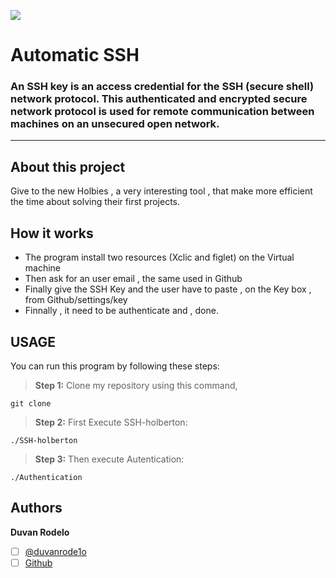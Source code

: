 ![](https://www.holbertonschool.com/holberton-logo.png)

# Automatic SSH 
<h3>An SSH key is an access credential for the SSH (secure shell) network protocol. This authenticated and encrypted secure network protocol is used for remote communication between machines on an unsecured open network.</h3>

****
## About this project
Give to the new Holbies , a very interesting tool , that make more efficient the time about solving their first projects.
## How it works
 - The program install two resources (Xclic and figlet) on the Virtual machine
 - Then ask for an user email , the same used in Github
 - Finally give the SSH Key and the user have to paste , on the Key box , from Github/settings/key
 - Finnally , it need to be authenticate and , done.
## USAGE
You can run this program by following these steps:
> **Step 1:** Clone my repository using this command, 
````
git clone
````
> **Step 2:** First Execute SSH-holberton:
````
./SSH-holberton
````
> **Step 3:** Then execute Autentication:
````
./Authentication
````
 <h2> Authors</h2>

**Duvan Rodelo**
 - [ ] [@duvanrode1o](https://twitter.com/duvanrode1o)
 - [ ] [Github](https://github.com/Rode1o)
